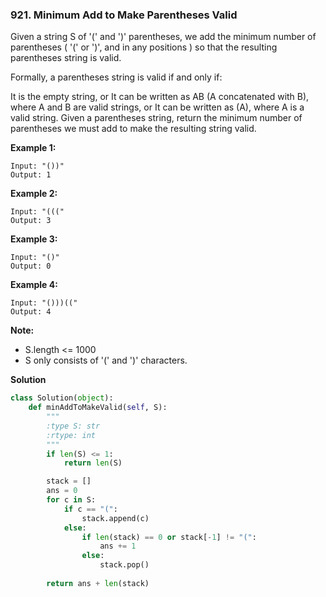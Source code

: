 ### 921. Minimum Add to Make Parentheses Valid

Given a string S of '(' and ')' parentheses, we add the minimum number of parentheses ( '(' or ')', and in any positions ) so that the resulting parentheses string is valid.

Formally, a parentheses string is valid if and only if:

It is the empty string, or
It can be written as AB (A concatenated with B), where A and B are valid strings, or
It can be written as (A), where A is a valid string.
Given a parentheses string, return the minimum number of parentheses we must add to make the resulting string valid.

**Example 1:**
```
Input: "())"
Output: 1
```

**Example 2:**
```
Input: "((("
Output: 3
```

**Example 3:**
```
Input: "()"
Output: 0
```

**Example 4:**
```
Input: "()))(("
Output: 4
```

**Note:**
- S.length <= 1000
- S only consists of '(' and ')' characters.

**Solution**
```Python
class Solution(object):
    def minAddToMakeValid(self, S):
        """
        :type S: str
        :rtype: int
        """
        if len(S) <= 1:
            return len(S)

        stack = []
        ans = 0
        for c in S:
            if c == "(":
                stack.append(c)
            else:
                if len(stack) == 0 or stack[-1] != "(":
                    ans += 1
                else:
                    stack.pop()
        
        return ans + len(stack)
```